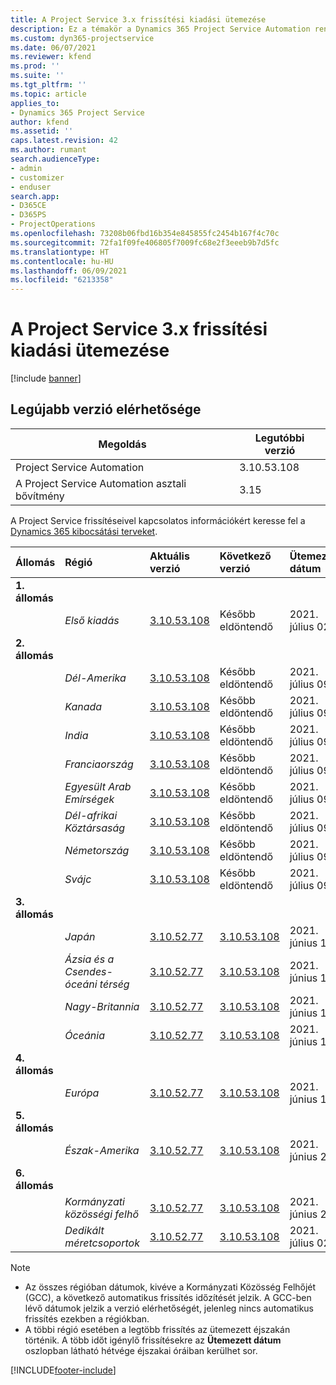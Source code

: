 ```yaml
---
title: A Project Service 3.x frissítési kiadási ütemezése
description: Ez a témakör a Dynamics 365 Project Service Automation rendelkezésre álló és következő kiadásairól tartalmaz információkat.
ms.custom: dyn365-projectservice
ms.date: 06/07/2021
ms.reviewer: kfend
ms.prod: ''
ms.suite: ''
ms.tgt_pltfrm: ''
ms.topic: article
applies_to:
- Dynamics 365 Project Service
author: kfend
ms.assetid: ''
caps.latest.revision: 42
ms.author: rumant
search.audienceType:
- admin
- customizer
- enduser
search.app:
- D365CE
- D365PS
- ProjectOperations
ms.openlocfilehash: 73208b06fbd16b354e845855fc2454b167f4c70c
ms.sourcegitcommit: 72fa1f09fe406805f7009fc68e2f3eeeb9b7d5fc
ms.translationtype: HT
ms.contentlocale: hu-HU
ms.lasthandoff: 06/09/2021
ms.locfileid: "6213358"
---
```

# <a name="update-release-schedule-for-project-service-3x"></a>A Project Service 3.x frissítési kiadási ütemezése

[!include [banner](../includes/psa-now-project-operations.md)]

## <a name="latest-version-availability"></a>Legújabb verzió elérhetősége

| Megoldás  | Legutóbbi verzió |
|-------|----|
| Project Service Automation    | 3.10.53.108 |
| A Project Service Automation asztali bővítmény                | 3.15          |

A Project Service frissítéseivel kapcsolatos információkért keresse fel a [Dynamics 365 kibocsátási terveket](/dynamics365/release-plans/). 

| Állomás  | Régió | Aktuális verzió | Következő verzió |  Ütemezett dátum
| :---   | :---   | :---   | :---   |:---   |         
|<strong>1. állomás</strong> | |  |  | |
| | <i>Első kiadás</i> | [3.10.53.108](whats-new-ur-32.md) | Később eldöntendő | 2021. július 02.
|<strong>2. állomás</strong> | |  |  | |
| | <i>Dél-Amerika</i> | [3.10.53.108](whats-new-ur-32.md) | Később eldöntendő | 2021. július 09.
| | <i>Kanada</i> | [3.10.53.108](whats-new-ur-32.md) | Később eldöntendő | 2021. július 09.
| | <i>India</i> | [3.10.53.108](whats-new-ur-32.md) | Később eldöntendő | 2021. július 09.
| | <i>Franciaország</i> | [3.10.53.108](whats-new-ur-32.md) | Később eldöntendő | 2021. július 09.
| | <i>Egyesült Arab Emírségek</i> | [3.10.53.108](whats-new-ur-32.md) | Később eldöntendő | 2021. július 09.
| | <i>Dél-afrikai Köztársaság</i> | [3.10.53.108](whats-new-ur-32.md) | Később eldöntendő | 2021. július 09.
| | <i>Németország</i> | [3.10.53.108](whats-new-ur-32.md) | Később eldöntendő | 2021. július 09.
| | <i>Svájc</i> | [3.10.53.108](whats-new-ur-32.md) | Később eldöntendő | 2021. július 09.
|<strong>3. állomás</strong> | |  |  | |
| | <i>Japán</i> | [3.10.52.77](whats-new-ur-31.md) | [3.10.53.108](whats-new-ur-32.md) | 2021. június 11.
| | <i>Ázsia és a Csendes-óceáni térség</i> | [3.10.52.77](whats-new-ur-31.md) | [3.10.53.108](whats-new-ur-32.md) | 2021. június 11.
| | <i>Nagy-Britannia</i> | [3.10.52.77](whats-new-ur-31.md) | [3.10.53.108](whats-new-ur-32.md) | 2021. június 11.
| | <i>Óceánia</i> | [3.10.52.77](whats-new-ur-31.md) | [3.10.53.108](whats-new-ur-32.md) | 2021. június 11.
|<strong>4. állomás</strong> | |  |  | |
| | <i>Európa</i> | [3.10.52.77](whats-new-ur-31.md) | [3.10.53.108](whats-new-ur-32.md) | 2021. június 18.
|<strong>5. állomás</strong> | |  |  | |
| | <i>Észak-Amerika</i> | [3.10.52.77](whats-new-ur-31.md) | [3.10.53.108](whats-new-ur-32.md) | 2021. június 25.
|<strong>6. állomás</strong> | |  |  | |
| | <i>Kormányzati közösségi felhő</i> | [3.10.52.77](whats-new-ur-31.md) | [3.10.53.108](whats-new-ur-32.md) | 2021. június 25.
| | <i>Dedikált méretcsoportok</i> | [3.10.52.77](whats-new-ur-31.md) | [3.10.53.108](whats-new-ur-32.md) | 2021. július 02.

>[!Note]
> - Az összes régióban dátumok, kivéve a Kormányzati Közösség Felhőjét (GCC), a következő automatikus frissítés időzítését jelzik. A GCC-ben lévő dátumok jelzik a verzió elérhetőségét, jelenleg nincs automatikus frissítés ezekben a régiókban.
> - A többi régió esetében a legtöbb frissítés az ütemezett éjszakán történik. A több időt igénylő frissítésekre az **Ütemezett dátum** oszlopban látható hétvége éjszakai óráiban kerülhet sor.


[!INCLUDE[footer-include](../includes/footer-banner.md)]
